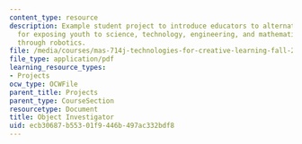 ```yaml
---
content_type: resource
description: Example student project to introduce educators to alternative methods
  for exposing youth to science, technology, engineering, and mathematics (STEM) concepts
  through robotics.
file: /media/courses/mas-714j-technologies-for-creative-learning-fall-2009/ecb30687b55301f9446b497ac332bdf8_MITMAS_714JF09_pro_xbrief2.pdf
file_type: application/pdf
learning_resource_types:
- Projects
ocw_type: OCWFile
parent_title: Projects
parent_type: CourseSection
resourcetype: Document
title: Object Investigator
uid: ecb30687-b553-01f9-446b-497ac332bdf8
---
```

